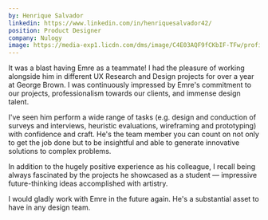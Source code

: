 ```yaml
---
by: Henrique Salvador
linkedin: https://www.linkedin.com/in/henriquesalvador42/
position: Product Designer
company: Nulogy
image: https://media-exp1.licdn.com/dms/image/C4E03AQF9fCKbIF-TFw/profile-displayphoto-shrink_800_800/0/1581973415193?e=1634169600&v=beta&t=orSgWs6GxgCKgv3VtR2xOeWL0d6J6HNKa4E1XXZzXyQ
---
```


It was a blast having Emre as a teammate! I had the pleasure of working alongside him in different UX Research and Design projects for over a year at George Brown. I was continuously impressed by Emre's commitment to our projects, professionalism towards our clients, and immense design talent.

I've seen him perform a wide range of tasks (e.g. design and conduction of surveys and interviews, heuristic evaluations, wireframing and prototyping) with confidence and craft. He's the team member you can count on not only to get the job done but to be insightful and able to generate innovative solutions to complex problems.

In addition to the hugely positive experience as his colleague, I recall being always fascinated by the projects he showcased as a student — impressive future-thinking ideas accomplished with artistry.

I would gladly work with Emre in the future again. He's a substantial asset to have in any design team.
